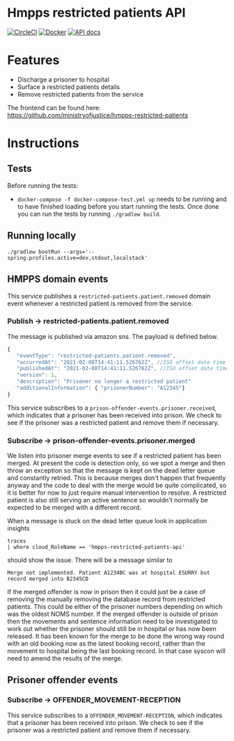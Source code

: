 # Hmpps restricted patients API
[![CircleCI](https://circleci.com/gh/ministryofjustice/hmpps-restricted-patients-api/tree/main.svg?style=svg)](https://circleci.com/gh/ministryofjustice/hmpps-restricted-patients-api)
[![Docker](https://quay.io/repository/hmpps/hmpps-restricted-patients-api/status)](https://quay.io/repository/hmpps-restricted-patients-api/status)
[![API docs](https://img.shields.io/badge/API_docs_-view-85EA2D.svg?logo=swagger)](https://restricted-patients-api-dev.hmpps.service.justice.gov.uk/swagger-ui/?configUrl=/v3/api-docs)

# Features
* Discharge a prisoner to hospital 
* Surface a restricted patients details
* Remove restricted patients from the service 

The frontend can be found here: <https://github.com/ministryofjustice/hmpps-restricted-patients>

# Instructions
## Tests
Before running the tests:
 - `docker-compose -f docker-compose-test.yml up` needs to be running and to have finished loading 
before you start running the tests. Once done you can run the tests by running `./gradlew build`.

## Running locally 
`./gradlew bootRun --args='--spring.profiles.active=dev,stdout,localstack'`

## HMPPS domain events
This service publishes a `restricted-patients.patient.removed` domain event whenever a restricted patient 
is removed from the service. 

### Publish -> restricted-patients.patient.removed
The message is published via amazon sns. The payload is defined below. 
```javascript
{
   "eventType": "restricted-patients.patient.removed",
   "occurredAt": "2021-02-08T14:41:11.526762Z", //ISO offset date time when the restricted patient was removed
   "publishedAt": "2021-02-08T14:41:11.526762Z", //ISO offset date time when the event was published
   "version": 1, 
   "description": "Prisoner no longer a restricted patient"     
   "additionalInformation": { "prisonerNumber": "A12345"}     
}
```

This service subscribes to a `prison-offender-events.prisoner.received`, which indicates that a prisoner has been
received into prison.  We check to see if the prisoner was a restricted patient and remove them if necessary.

### Subscribe -> prison-offender-events.prisoner.merged
We listen into prisoner merge events to see if a restricted patient has been merged.  At present the code is detection
only, so we spot a merge and then throw an exception so that the message is kept on the dead letter queue and constantly
retried.  This is because merges don't happen that frequently anyway and the code to deal with the merge would be
quite complicated, so it is better for now to just require manual intervention to resolve.  A restricted patient is
also still serving an active sentence so wouldn't normally be expected to be merged with a different record.

When a message is stuck on the dead letter queue look in application insights
```
traces
| where cloud_RoleName == 'hmpps-restricted-patients-api'
```
should show the issue.  There will be a message similar to
```
Merge not implemented. Patient A1234BC was at hospital ESURRY but record merged into B2345CD
```
If the merged offender is now in prison then it could just be a case of removing the manually removing the database
record from restricted patients. This could be either of the prisoner numbers depending on which was the oldest NOMS
number.
If the merged offender is outside of prison then the movements and sentence information need to be investigated to work
out whether the prisoner should still be in hospital or has now been released.  It has been known for the merge to be
done the wrong way round with an old booking now as the latest booking record, rather than the movement to hospital
being the last booking record.  In that case syscon will need to amend the results of the merge.

## Prisoner offender events
### Subscribe -> OFFENDER_MOVEMENT-RECEPTION

This service subscribes to a `OFFENDER_MOVEMENT-RECEPTION`, which indicates that a prisoner has been
received into prison.  We check to see if the prisoner was a restricted patient and remove them if necessary.